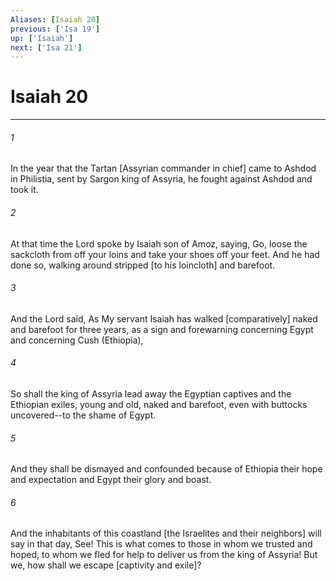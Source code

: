 ```yaml
---
Aliases: [Isaiah 20]
previous: ['Isa 19']
up: ['Isaiah']
next: ['Isa 21']
---
```

# Isaiah 20

***


###### 1 


In the year that the Tartan [Assyrian commander in chief] came to Ashdod in Philistia, sent by Sargon king of Assyria, he fought against Ashdod and took it. 


###### 2 


At that time the Lord spoke by Isaiah son of Amoz, saying, Go, loose the sackcloth from off your loins and take your shoes off your feet. And he had done so, walking around stripped [to his loincloth] and barefoot. 


###### 3 


And the Lord said, As My servant Isaiah has walked [comparatively] naked and barefoot for three years, as a sign and forewarning concerning Egypt and concerning Cush (Ethiopia), 


###### 4 


So shall the king of Assyria lead away the Egyptian captives and the Ethiopian exiles, young and old, naked and barefoot, even with buttocks uncovered--to the shame of Egypt. 


###### 5 


And they shall be dismayed and confounded because of Ethiopia their hope and expectation and Egypt their glory and boast. 


###### 6 


And the inhabitants of this coastland [the Israelites and their neighbors] will say in that day, See! This is what comes to those in whom we trusted and hoped, to whom we fled for help to deliver us from the king of Assyria! But we, how shall we escape [captivity and exile]?
